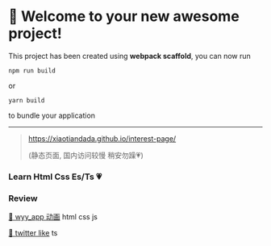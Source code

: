 # 🚀 Welcome to your new awesome project!

This project has been created using **webpack scaffold**, you can now run

```
npm run build
```

or

```
yarn build
```

to bundle your application

---

>https://xiaotiandada.github.io/interest-page/
>
>(静态页面, 国内访问较慢 稍安勿躁💗)

### Learn Html Css Es/Ts 💗

### Review

[🚀 wyy_app 动画](https://xiaotiandada.github.io/interest-page/wyy_app) html css js

[🚀 twitter like](https://xiaotiandada.github.io/interest-page/wyy_app) ts
